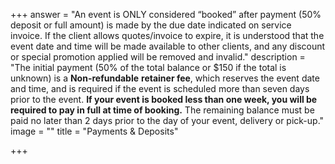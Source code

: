 +++
answer = "An event is ONLY considered “booked” after payment (50% deposit or full amount) is made by the due date indicated on service invoice. If the client allows quotes/invoice to expire, it is understood that the event date and time will be made available to other clients, and any discount or special promotion applied will be removed and invalid."
description = "The initial payment (50% of the total balance or $150 if the total is unknown) is a **Non-refundable** **retainer fee**, which reserves the event date and time, and is required if the event is scheduled more than seven days prior to the event. **If your event is booked less than one week, you will be required to pay in full at time of booking.** The remaining balance must be paid no later than 2 days prior to the day of your event, delivery or pick-up."
image = ""
title = "Payments & Deposits"

+++
